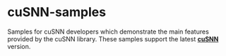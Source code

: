 # cuSNN-samples
Samples for cuSNN developers which demonstrate the main features provided by the cuSNN library. 
These samples support the latest [**cuSNN**](https://github.com/fedepare/cuSNN#cusnn-samples) version.